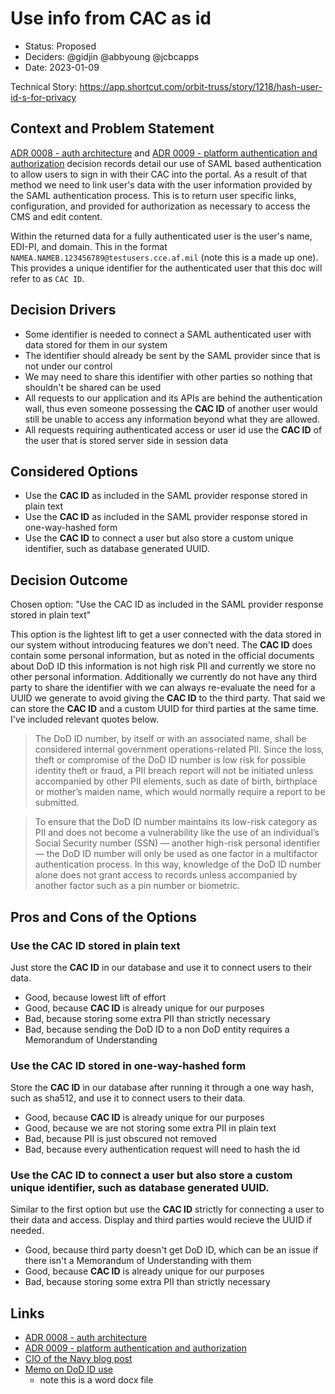 # Use info from CAC as id

* Status: Proposed
* Deciders: @gidjin @abbyoung @jcbcapps
* Date: 2023-01-09

Technical Story: https://app.shortcut.com/orbit-truss/story/1218/hash-user-id-s-for-privacy

## Context and Problem Statement

[ADR 0008 - auth architecture](./0008-auth-architecture.md) and [ADR 0009 - platform authentication and authorization](./0009-platform-auth-architecture.md) decision records detail our use of SAML based authentication to allow users to sign in with their CAC into the portal. As a result of that method we need to link user's data with the user information provided by the SAML authentication process. This is to return user specific links, configuration, and provided for authorization as necessary to access the CMS and edit content.

Within the returned data for a fully authenticated user is the user's name, EDI-PI, and domain. This in the format `NAMEA.NAMEB.123456789@testusers.cce.af.mil` (note this is a made up one). This provides a unique identifier for the authenticated user that this doc will refer to as `CAC ID`.

## Decision Drivers

* Some identifier is needed to connect a SAML authenticated user with data stored for them in our system
* The identifier should already be sent by the SAML provider since that is not under our control
* We may need to share this identifier with other parties so nothing that shouldn't be shared can be used
* All requests to our application and its APIs are behind the authentication wall, thus even someone possessing the **CAC ID** of another user would still be unable to access any information beyond what they are allowed.
* All requests requiring authenticated access or user id use the **CAC ID** of the user that is stored server side in session data

## Considered Options

* Use the **CAC ID** as included in the SAML provider response stored in plain text
* Use the **CAC ID** as included in the SAML provider response stored in one-way-hashed form
* Use the **CAC ID** to connect a user but also store a custom unique identifier, such as database generated UUID.

## Decision Outcome

Chosen option: "Use the CAC ID as included in the SAML provider response stored in plain text"

This option is the lightest lift to get a user connected with the data stored in our system without introducing features we don't need. The **CAC ID** does contain some personal information, but as noted in the official documents about DoD ID this information is not high risk PII and currently we store no other personal information. Additionally we currently do not have any third party to share the identifier with we can always re-evaluate the need for a UUID we generate to avoid giving the **CAC ID** to the third party. That said we can store the **CAC ID** and a custom UUID for third parties at the same time. I've included relevant quotes below.


> The DoD ID number, by itself or with an associated name, shall be considered internal government operations-related PII. Since the loss, theft or compromise of the DoD ID number is low risk for possible identity theft or fraud, a PII breach report will not be initiated unless accompanied by other PII elements, such as date of birth, birthplace or mother’s maiden name, which would normally require a report to be submitted.

> To ensure that the DoD ID number maintains its low-risk category as PII and does not become a vulnerability like the use of an individual’s Social Security number (SSN) — another high-risk personal identifier — the DoD ID number will only be used as one factor in a multifactor authentication process. In this way, knowledge of the DoD ID number alone does not grant access to records unless accompanied by another factor such as a pin number or biometric.

## Pros and Cons of the Options

### Use the **CAC ID** stored in plain text

Just store the **CAC ID** in our database and use it to connect users to their data.

* Good, because lowest lift of effort
* Good, because **CAC ID** is already unique for our purposes
* Bad, because storing some extra PII than strictly necessary
* Bad, because sending the DoD ID to a non DoD entity requires a Memorandum of Understanding

### Use the **CAC ID** stored in one-way-hashed form

Store the **CAC ID** in our database after running it through a one way hash, such as sha512, and use it to connect users to their data.

* Good, because **CAC ID** is already unique for our purposes
* Good, because we are not storing some extra PII in plain text
* Bad, because PII is just obscured not removed
* Bad, because every authentication request will need to hash the id

### Use the **CAC ID** to connect a user but also store a custom unique identifier, such as database generated UUID.

Similar to the first option but use the **CAC ID** strictly for connecting a user to their data and access. Display and third parties would recieve the UUID if needed.

* Good, because third party doesn't get DoD ID, which can be an issue if there isn't a Memorandum of Understanding with them
* Good, because **CAC ID** is already unique for our purposes
* Bad, because storing some extra PII than strictly necessary

## Links

* [ADR 0008 - auth architecture](./0008-auth-architecture.md)
* [ADR 0009 - platform authentication and authorization](./0009-platform-auth-architecture.md)
* [CIO of the Navy blog post](https://www.doncio.navy.mil/chips/ArticleDetails.aspx?ID=4034)
* [Memo on DoD ID use](https://www.esd.whs.mil/Portals/54/Documents/DoD%20Identification%20Number_20180710.docx?ver=2018-07-10-121214-930)
  * note this is a word docx file


<!-- markdownlint-disable-file MD013 -->